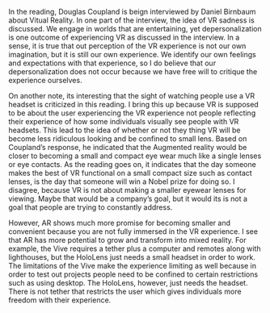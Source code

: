 <P>In the reading, Douglas Coupland is beign interviewed by Daniel Birnbaum about Vitual Reality. In one part of the interview, the idea of VR sadness is discussed. We engage in worlds that are entertaining, yet depersonalization is one outcome of experiencing VR as discussed in the interview. In a sense, it is true that out perception of the VR experience is not our own imagination, but it is still our own experience. We identify our own feelings and expectations with that experience, so I do believe that our depersonalization does not occur because we have free will to critique the experience ourselves.</P>
<P>On another note, its interesting that the sight of watching people use a VR headset is criticized in this reading. I bring this up because VR is supposed to be about the user experiencing the VR experience not people reflecting their experience of how some individuals visually see people with VR headsets.  This lead to the idea of whether or not they thing VR will be become less ridiculous looking and be confined to small lens. Based on Coupland’s response, he indicated that the Augmented reality would be closer to becoming a small and compact eye wear much like a single lenses or eye contacts. As the reading goes on, it indicates that the day someone makes the best of VR functional on a small compact size such as contact lenses, is the day that someone will win a Nobel prize for doing so. I disagree, because VR is not about making a smaller eyewear lenses for viewing.  Maybe that would be a company’s goal, but it would its is not a goal that people are trying to constantly address. </P>
<P>However, AR shows much more promise for becoming smaller and convenient because you are not fully immersed in the VR experience. I see that AR has more potential to grow and transform into mixed reality. For example, the Vive requires a tether plus a computer and remotes along with lighthouses, but the HoloLens just needs a small headset in order to work.    The limitations of the Vive make the experience limiting as well because in order to test out projects people need to be confined to certain restrictions such as using desktop. The HoloLens, however, just needs the headset. There is not tether that restricts the user which gives individuals more freedom with their experience. </P>
